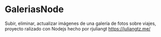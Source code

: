 # GaleriasNode
Subir, eliminar, actualizar imágenes de una galería de fotos sobre viajes, proyecto ralizado con Nodejs
hecho por rjuliangt
https://juliangtz.me/
